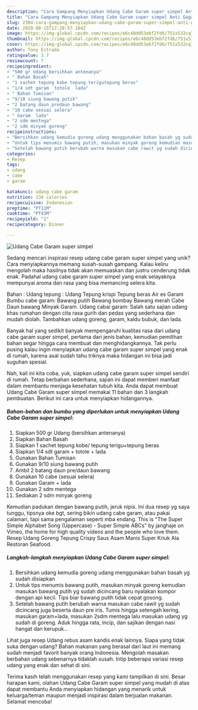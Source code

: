 ```yaml
---
description: "Cara Gampang Menyiapkan Udang Cabe Garam super simpel Anti Gagal"
title: "Cara Gampang Menyiapkan Udang Cabe Garam super simpel Anti Gagal"
slug: 2304-cara-gampang-menyiapkan-udang-cabe-garam-super-simpel-anti-gagal
date: 2020-08-15T12:28:57.164Z
image: https://img-global.cpcdn.com/recipes/e6c48dd53ebf2fd6/751x532cq70/udang-cabe-garam-super-simpel-foto-resep-utama.jpg
thumbnail: https://img-global.cpcdn.com/recipes/e6c48dd53ebf2fd6/751x532cq70/udang-cabe-garam-super-simpel-foto-resep-utama.jpg
cover: https://img-global.cpcdn.com/recipes/e6c48dd53ebf2fd6/751x532cq70/udang-cabe-garam-super-simpel-foto-resep-utama.jpg
author: Tony Estrada
ratingvalue: 3.7
reviewcount: 7
recipeingredient:
- "500 gr Udang bersihkan antenanya"
- " Bahan Basah"
- "1 sachet tepung kobe tepung terigutepung beras"
- "1/4 sdt garam  totole  lada"
- " Bahan Tumisan"
- "9/10 siung bawang putih"
- "2 batang daun predaun bawang"
- "10 cabe sesuai selera"
- " Garam  lada"
- "2 sdm mentega"
- "2 sdm minyak goreng"
recipeinstructions:
- "Bersihkan udang kemudia goreng udang menggunakan bahan basah yg sudah disiapkan"
- "Untuk tips menumis bawang putih, masukan minyak goreng kemudian masukan bawang putih yg sudah dicincang baru nyalakan kompor dengan api kecil. Tips biar bawang putih tidak cepat gosong."
- "Setelah bawang putih berubah warna masukan cabe rawit yg sudah dicincang juga beserta daun pre iris. Tumis hingga setengah kering, masukan garam+lada, masukan 2sdm mentega lalu masukan udang yg sudah di goreng. Aduk hingga rata, incip, dan sajikan dengan nasi hangat dan kerupuk..."
categories:
- Resep
tags:
- udang
- cabe
- garam

katakunci: udang cabe garam 
nutrition: 134 calories
recipecuisine: Indonesian
preptime: "PT11M"
cooktime: "PT43M"
recipeyield: "1"
recipecategory: Dinner

---
```



![Udang Cabe Garam super simpel](https://img-global.cpcdn.com/recipes/e6c48dd53ebf2fd6/751x532cq70/udang-cabe-garam-super-simpel-foto-resep-utama.jpg)

Sedang mencari inspirasi resep udang cabe garam super simpel yang unik? Cara menyiapkannya memang susah-susah gampang. Kalau keliru mengolah maka hasilnya tidak akan memuaskan dan justru cenderung tidak enak. Padahal udang cabe garam super simpel yang enak selayaknya mempunyai aroma dan rasa yang bisa memancing selera kita.

Bahan : Udang tepung : Udang Tepung krispi Tepung beras Air es Garam Bumbu cabe garam: Bawang putih Bawang bombay Bawang merah Cabe Daun bawang Minyak Garam. Udang cabai garam: Salah satu sajian udang khas rumahan dengan cita rasa gurih dan pedas yang sederhana dan mudah diolah. Tambahkan udang goreng, garam, kaldu bubuk, dan lada.

Banyak hal yang sedikit banyak mempengaruhi kualitas rasa dari udang cabe garam super simpel, pertama dari jenis bahan, kemudian pemilihan bahan segar hingga cara membuat dan menghidangkannya. Tak perlu pusing kalau ingin menyiapkan udang cabe garam super simpel yang enak di rumah, karena asal sudah tahu triknya maka hidangan ini bisa jadi suguhan spesial.


Nah, kali ini kita coba, yuk, siapkan udang cabe garam super simpel sendiri di rumah. Tetap berbahan sederhana, sajian ini dapat memberi manfaat dalam membantu menjaga kesehatan tubuh kita. Anda dapat membuat Udang Cabe Garam super simpel memakai 11 bahan dan 3 langkah pembuatan. Berikut ini cara untuk menyiapkan hidangannya.

<!--inarticleads1-->

##### Bahan-bahan dan bumbu yang diperlukan untuk menyiapkan Udang Cabe Garam super simpel:

1. Siapkan 500 gr Udang (bersihkan antenanya)
1. Siapkan  Bahan Basah
1. Siapkan 1 sachet tepung kobe/ tepung terigu+tepung beras
1. Siapkan 1/4 sdt garam + totole + lada
1. Gunakan  Bahan Tumisan
1. Gunakan 9/10 siung bawang putih
1. Ambil 2 batang daun pre/daun bawang
1. Gunakan 10 cabe (sesuai selera)
1. Gunakan  Garam + lada
1. Gunakan 2 sdm mentega
1. Sediakan 2 sdm minyak goreng


Kemudian padukan dengan bawang putih, jeruk nipis. Ini dua resep yg saya tunggu, tipsnya oke bgt, sering bikin udang cabe garam, atau pakai calamari, tapi sama pengalaman seperti mba endang. This is &#34;The Super Simple Alphabet Song (Uppercase) - Super Simple ABCs&#34; by janghaje on Vimeo, the home for high quality videos and the people who love them. Resep Udang Goreng Tepung Crispy Saus Asam Manis Super Kriuk Ala Restoran Seafood. 

<!--inarticleads2-->

##### Langkah-langkah menyiapkan Udang Cabe Garam super simpel:

1. Bersihkan udang kemudia goreng udang menggunakan bahan basah yg sudah disiapkan
1. Untuk tips menumis bawang putih, masukan minyak goreng kemudian masukan bawang putih yg sudah dicincang baru nyalakan kompor dengan api kecil. Tips biar bawang putih tidak cepat gosong.
1. Setelah bawang putih berubah warna masukan cabe rawit yg sudah dicincang juga beserta daun pre iris. Tumis hingga setengah kering, masukan garam+lada, masukan 2sdm mentega lalu masukan udang yg sudah di goreng. Aduk hingga rata, incip, dan sajikan dengan nasi hangat dan kerupuk...


Lihat juga resep Udang rebus asam kandis enak lainnya. Siapa yang tidak suka dengan udang? Bahan makanan yang berasal dari laut ini memang sudah menjadi favorit banyak orang Indonesia. Mengolah masakan berbahan udang sebenarnya tidaklah susah. Intip beberapa variasi resep udang yang enak dan sehat di sini. 

Terima kasih telah menggunakan resep yang kami tampilkan di sini. Besar harapan kami, olahan Udang Cabe Garam super simpel yang mudah di atas dapat membantu Anda menyiapkan hidangan yang menarik untuk keluarga/teman maupun menjadi inspirasi dalam berjualan makanan. Selamat mencoba!

